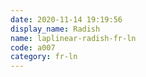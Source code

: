 ```yaml
---
date: 2020-11-14 19:19:56
display_name: Radish
name: laplinear-radish-fr-ln
code: a007
category: fr-ln
---
```

